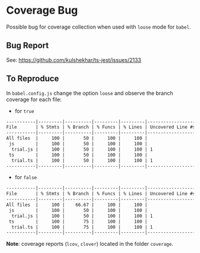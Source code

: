 # Coverage Bug

Possible bug for coverage collection when used with `loose` mode for `babel`.

## Bug Report

See: https://github.com/kulshekhar/ts-jest/issues/2133

## To Reproduce

In `babel.config.js` change the option `loose` and observe the branch coverage for each file:

- for `true`

```txt
-----------|---------|----------|---------|---------|-------------------
File       | % Stmts | % Branch | % Funcs | % Lines | Uncovered Line #s
-----------|---------|----------|---------|---------|-------------------
All files  |     100 |       50 |     100 |     100 |
 js        |     100 |       50 |     100 |     100 |
  trial.js |     100 |       50 |     100 |     100 | 1
 ts        |     100 |       50 |     100 |     100 |
  trial.ts |     100 |       50 |     100 |     100 | 1
-----------|---------|----------|---------|---------|-------------------
```

- for `false`

```txt
-----------|---------|----------|---------|---------|-------------------
File       | % Stmts | % Branch | % Funcs | % Lines | Uncovered Line #s
-----------|---------|----------|---------|---------|-------------------
All files  |     100 |    66.67 |     100 |     100 |
 js        |     100 |       50 |     100 |     100 |
  trial.js |     100 |       50 |     100 |     100 | 1
 ts        |     100 |       75 |     100 |     100 |
  trial.ts |     100 |       75 |     100 |     100 | 1
-----------|---------|----------|---------|---------|-------------------
```

**Note**: coverage reports (`lcov`, `clover`) located in the folder `coverage`.
